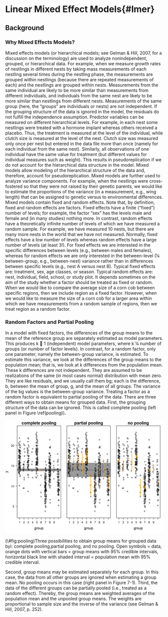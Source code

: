 
# Linear Mixed Effect Models{#lmer}

## Background




### Why Mixed Effects Models?

Mixed effects models (or hierarchical models; see Gelman & Hill, 2007, for a discussion on the terminology) are used to analyze nonindependent, grouped, or hierarchical data. For example, when we measure growth rates of nestlings in different nests by taking mass measurements of each nestling several times during the nestling phase, the measurements are grouped within nestlings (because there are repeated measurements of each) and the nestlings are grouped within nests. Measurements from the same individual are likely to be more similar than measurements from different individuals, and individuals from the same nest are likely to be more similar than nestlings from different nests. Measurements of the same group (here, the “groups” are individuals or nests) are not independent. If the grouping structure of the data is ignored in the model, the residuals do not fulfill the independence assumption. Predictor variables can be measured on different hierarchical levels. For example, in each nest some nestlings were treated with a hormone implant whereas others received a placebo. Thus, the treatment is measured at the level of the individual, while clutch size is measured at the level of the nest. Clutch size was measured only once per nest but entered in the data file more than once (namely for each individual from the same nest). Similarly, all observations of one individual have the same value for treatment (but different values for individual measures such as weight). This results in pseudoreplication if we do not account for the hierarchical data structure in the model. Mixed models allow modeling of the hierarchical structure of the data and, therefore, account for pseudoreplication. Mixed models are further used to analyze variance components. For example, when the nestlings were cross-fostered so that they were not raised by their genetic parents, we would like to estimate the proportions of the variance (in a measurement, e.g., wing length) that can be assigned to genetic versus to environmental differences.
Mixed models contain fixed and random effects. Note that, by definition,
fixed and random effects are factors. Fixed effects have a finite (“fixed”)
number of levels; for example, the factor “sex” has the levels male and female
and (in many studies) nothing more. In contrast, random effects have a
theoretically infinite number of levels of which we have measured a random
sample. For example, we have measured 10 nests, but there are many more
nests in the world that we have not measured. Normally, fixed effects have a
low number of levels whereas random effects have a large number of levels (at
least 3!). For fixed effects we are interested in the specific differences between
levels (e.g., between males and females), whereas for random effects we are
only interested in the between-level (¼ between-group, e.g., between-nest)
variance rather than in differences between specific levels (e.g., nest A
versus nest B).
Typical fixed effects are: treatment, sex, age classes, or season. Typical
random effects are: nest, individual, field, school, or study plot. It depends
sometimes on the aim of the study whether a factor should be treated as fixed
or random. When we would like to compare the average size of a corn cob
between specific regions, then we include region as a fixed factor. However,
when we would like to measure the size of a corn cob for a larger area within
which we have measurements from a random sample of regions, then we treat
region as a random factor.


### Random Factors and Partial Pooling

In a model with fixed factors, the differences of the group means to the mean
of the reference group are separately estimated as model parameters. This
produces k  1 (independent) model parameters, where k ¼ number of groups
(or number of factor levels). In contrast, for a random factor, only one
parameter, namely the between-group variance, is estimated. To estimate this
variance, we look at the differences of the group means to the population
mean; that is, we look at k differences from the population mean. These k
differences are not independent. They are assumed to be realizations of the
same (in most cases normal) distribution with mean zero. They are like
residuals, and we usually call them bg; each is the difference, b, between the
mean of group, g, and the mean of all groups. The variance of the bg values is
the between-group variance.
Treating a factor as a random factor is equivalent to partial pooling of the
data. There are three different ways to obtain means for grouped data. First, the
grouping structure of the data can be ignored. This is called complete pooling
(left panel in Figure \ref(pooling)).

<div class="figure">
<img src="2.05-lmer_files/figure-html/pooling-1.png" alt="Three possibilities to obtain group means for grouped data byi: complete pooling,partial pooling, and no pooling. Open symbols = data, orange dots with vertical bars = group means with 95% credible intervals, horizontal black line with shaded interval = population mean with 95% credible interval." width="672" />
<p class="caption">(\#fig:pooling)Three possibilities to obtain group means for grouped data byi: complete pooling,partial pooling, and no pooling. Open symbols = data, orange dots with vertical bars = group means with 95% credible intervals, horizontal black line with shaded interval = population mean with 95% credible interval.</p>
</div>






Second, group means may be estimated separately for
each group. In this case, the data from all other groups are ignored when estimating
a group mean. No pooling occurs in this case (right panel in Figure 7-1).
Third, the data of the different groups can be partially pooled (i.e., treated as a
random effect). Thereby, the group means are weighted averages of the population
mean and the unpooled group means. The weights are proportional to
sample size and the inverse of the variance (see Gelman & Hill, 2007, p. 252).
